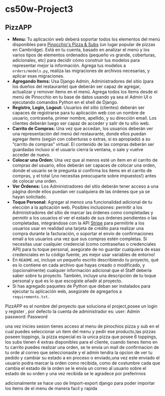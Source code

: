 # cs50w-Project3
## PizzAPP


-   **Menu:**  Tu aplicación web deberá soportar todos los elementos del menú disponibles para  [Pinocchio's Pizza & Subs](http://www.pinocchiospizza.net/menu.html)  (un lugar popular de pizzas en Cambridge). Está en tu cuenta, basado en analizar el menú y los varios tipos de elementos ordenados (pequeño vs grande, coberturas, adicionales, etc) para decidir cómo construir tus modelos para representar mejor la información. Agrega tus modelos a  `orders/models.py`, realiza las migraciones de archivos necesarias, y aplicar esas migraciones.
-   **Agregando Items:**  Usa Django Admin, Administradores del sitio (para los dueños del restaurante) que deberán ser capaz de agregar, actualizar y remover ítems en el menú. Agrega todos los ítems desde el menú de Pinocchio en tu base de datos usando ya sea el Admin UI o ejecutando comandos Python en el shell de Django.
-   **Registro, Login, Logout:**  Usuarios del sitio (clientes) deberán ser capaces de registrarse para tu aplicación web con un nombre de usuario, contraseña, primer nombre, apellido, y su dirección email. Los clientes deberán luego ser capaz de acceder y salir de tu sitio web.
-   **Carrito de Compras:**  Una vez que accedan, los usuarios deberán ver una representación del menú del restaurante, donde ellos puedan agregar ítems (según con coberturas o extras, si es apropiado) a su “carrito de compras” virtual. El contenido de las compras deberán ser guardadas incluso si el usuario cierra la ventana, o sale y vuelve acceder de nuevo.
-   **Colocar una Orden:**  Una vez que al menos esté un ítem en el carrito de compras del usuario, ellos deberán ser capaces de colocar una orden, donde el usuario se le pregunta si confirma los ítems en el carrito de compras, y el total (¡no necesitas preocuparte sobre impuestos!) antes de colocar una orden.
-   **Ver Órdenes:**  Los Administradores del sitio deberán tener acceso a una página donde ellos puedan ver cualquiera de las órdenes que ya se hayan solicitado.
-   **Toque Personal:**  Agregar al menos una funcionalidad adicional de tu elección a la aplicación web. Posibles inclusiones: permitir a los Administradores del sitio de marcar las órdenes como completadas y permitir a los usuarios el ver el estado de sus órdenes pendientes o las completadas, integrándose con la API  [Stripe](https://stripe.com/docs)  para permitirle a los usuarios usar en realidad una tarjeta de crédito para realizar una compra durante la facturación, o soportar el envío de confirmaciones email a los usuarios una vez que sus compras estén completas. Si necesitas usar cualquier credencial (como contraseñas o credenciales API) para tu toque personal, asegúrate de no guardar cualquiera de esas credenciales en tu código fuente, ¡es mejor usar variables de entorno!
-   En  `README.md`, incluye un pequeño escrito describiendo tu proyecto, qué es lo contiene en cada archivo que hayas creado o modificado, y (opcionalmente) cualquier información adicional que el Staff debería saber sobre tu proyecto. También, incluye una descripción de tu toque personal y qué es lo que escogiste añadir al proyecto.
-   Si has agregado paquetes de Python que deban ser instalados para ejecutar tu aplicación web, asegúrate de agregarlos a  `requirements.txt.`

PizzAPP es el nombre del proyecto que soluciona el project,posee un login y register , por defecto la cuenta de administrador es:
user: Admin
password: Password

una vez inicies sesion tienes acceso al menu de pinochios pizza y sub en el cual puedes seleccionar un item del menu y pedir ese producto,las pizzas poseen toppings, la pizza especial es la unica pizza que posee 6 toppings, los subs tienen 4 extras disponibles para el cliente, cuando tienes items en tu carrito puedes realizar una orden, se te envia un mail de confirmacion de tu orde al correo que seleccionaste y el admin tendra la opcion de ver tu pedido y cambiar su estado a en proceso o enviado,una vez este enviado el usuario podra marcar la orden como recibida, como de costumbre cada que cambia el estado de la orden se le envia un correo al usuario sobre el estado de su orden y una vez recibida se le agradece por preferirnos


adicionalmente se hace uso de Import-export django para poder importar los items de el menu de manera facil y rapida

